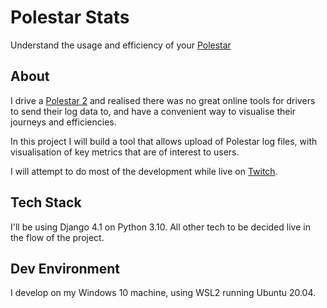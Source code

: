 # Polestar Stats

Understand the usage and efficiency of your [Polestar](https://www.polestar.com/)

## About

I drive a [Polestar 2](https://www.polestar.com/polestar-2/) and realised there was no great online tools for drivers to send their log data
to, and have a convenient way to visualise their journeys and efficiencies.

In this project I will build a tool that allows upload of Polestar log files, with visualisation of key metrics that are of interest to users.

I will attempt to do most of the development while live on [Twitch](https://www.twitch.tv/FuzzAU).

## Tech Stack

I'll be using Django 4.1 on Python 3.10.
All other tech to be decided live in the flow of the project.

## Dev Environment

I develop on my Windows 10 machine, using WSL2 running Ubuntu 20.04.
